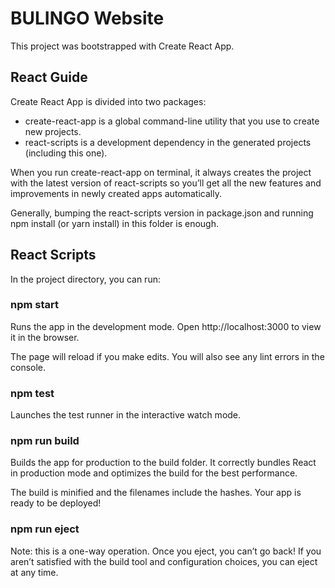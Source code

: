 # BULINGO Website
This project was bootstrapped with Create React App.

## React Guide
Create React App is divided into two packages:

* create-react-app is a global command-line utility that you use to create new projects.
* react-scripts is a development dependency in the generated projects (including this one).

When you run create-react-app on terminal, it always creates the project with the latest version of react-scripts so you’ll get all the new features and improvements in newly created apps automatically.

Generally, bumping the react-scripts version in package.json and running npm install (or yarn install) in this folder is enough.

## React Scripts
In the project directory, you can run:

### npm start
Runs the app in the development mode.
Open http://localhost:3000 to view it in the browser.

The page will reload if you make edits.
You will also see any lint errors in the console.

### npm test
Launches the test runner in the interactive watch mode.

### npm run build
Builds the app for production to the build folder.
It correctly bundles React in production mode and optimizes the build for the best performance.

The build is minified and the filenames include the hashes.
Your app is ready to be deployed!

### npm run eject
Note: this is a one-way operation. Once you eject, you can’t go back!
If you aren’t satisfied with the build tool and configuration choices, you can eject at any time. 
